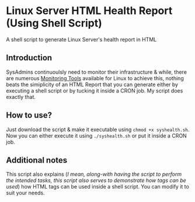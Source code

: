 # Linux Server HTML Health Report (Using Shell Script)
A shell script to generate Linux Server's health report in HTML

## Introduction
SysAdmins continuoulsly need to monitor their infrastructure & while, there are numerous [Monitoring Tools](https://watilearnd2day.wordpress.com/category/server-monitoring/) available for Linux to achieve this, nothing beats the simiplicity of an HTML Report that you can generate either by executing a shell script or by tucking it inside a CRON job. My script does exactly that.

## How to use?
Just download the script & make it executable using ``chmod +x syshealth.sh``. Now you can either execute it using ``./syshealth.sh`` or put it inside a CRON job.

## Additional notes
This script also explains (*I mean, along-with having the script to perform the intended tasks, this script also serves to demonstrate how tags can be used*) how HTML tags can be used inside a shell script. You can modify it to suit your needs.
